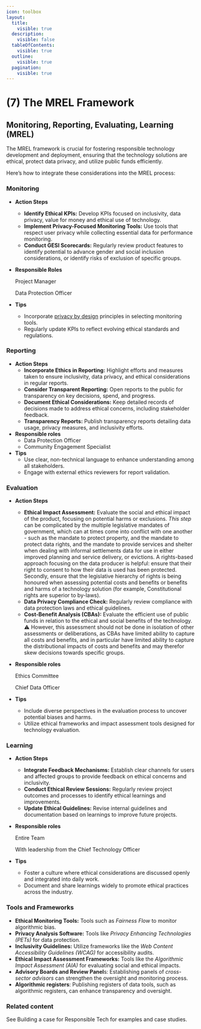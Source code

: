 ```yaml
---
icon: toolbox
layout:
  title:
    visible: true
  description:
    visible: false
  tableOfContents:
    visible: true
  outline:
    visible: true
  pagination:
    visible: true
---
```


# (7) The MREL Framework

## Monitoring, Reporting, Evaluating, Learning (MREL)

The MREL framework is crucial for fostering responsible technology development and deployment, ensuring that the technology solutions are ethical, protect data privacy, and utilize public funds efficiently.

Here’s how to integrate these considerations into the MREL process:

### Monitoring

* **Action Steps**
  * **Identify Ethical KPIs:** Develop KPIs focused on inclusivity, data privacy, value for money and ethical use of technology.
  * **Implement Privacy-Focused Monitoring Tools:** Use tools that respect user privacy while collecting essential data for performance monitoring.
  * **Conduct GESI Scorecards:** Regularly review product features to identify potential to advance gender and social inclusion considerations, or identify risks of exclusion of specific groups.
*   **Responsible Roles**

    Project Manager

    Data Protection Officer
* **Tips**
  * Incorporate [privacy by design](https://www.notion.so/Design-and-Development-6ee7f7a2eb7c4adfa5a128dca84b8154?pvs=21) principles in selecting monitoring tools.
  * Regularly update KPIs to reflect evolving ethical standards and regulations.

### Reporting

* **Action Steps**
  * **Incorporate Ethics in Reporting:** Highlight efforts and measures taken to ensure inclusivity, data privacy, and ethical considerations in regular reports.
  * **Consider Transparent Reporting:** Open reports to the public for transparency on key decisions, spend, and progress.
  * **Document Ethical Considerations:** Keep detailed records of decisions made to address ethical concerns, including stakeholder feedback.
  * **Transparency Reports:** Publish transparency reports detailing data usage, privacy measures, and inclusivity efforts.
* **Responsible roles**
  * Data Protection Officer
  * Community Engagement Specialist
* **Tips**
  * Use clear, non-technical language to enhance understanding among all stakeholders.
  * Engage with external ethics reviewers for report validation.

### Evaluation

* **Action Steps**
  * **Ethical Impact Assessment:** Evaluate the social and ethical impact of the product, focusing on potential harms or exclusions. _This step_ can be complicated by the multiple legislative mandates of government, which can at times come into conflict with one another - such as the mandate to protect property, and the mandate to protect data rights, and the mandate to provide services and shelter when dealing with informal settlements data for use in either improved planning and service delivery, or evictions. A rights-based approach focusing on the data producer is helpful: ensure that their right to consent to how their data is used has been protected. Secondly, ensure that the legislative hierarchy of rights is being honoured when assessing potential costs and benefits or benefits and harms of a technology solution (for example, Constitutional rights are superior to by-laws).
  * **Data Privacy Compliance Check:** Regularly review compliance with data protection laws and ethical guidelines.
  * **Cost-Benefit Analysis (CBAs):** Evaluate the efficient use of public funds in relation to the ethical and social benefits of the technology. ⚠️ However, this assessment should not be done in isolation of other assessments or deliberations, as CBAs have limited ability to capture all costs and benefits, and in particular have limited ability to capture the distributional impacts of costs and benefits and may therefor skew decisions towards specific groups.
*   **Responsible roles**

    Ethics Committee

    Chief Data Officer
* **Tips**
  * Include diverse perspectives in the evaluation process to uncover potential biases and harms.
  * Utilize ethical frameworks and impact assessment tools designed for technology evaluation.

### Learning

* **Action Steps**
  * **Integrate Feedback Mechanisms:** Establish clear channels for users and affected groups to provide feedback on ethical concerns and inclusivity.
  * **Conduct Ethical Review Sessions:** Regularly review project outcomes and processes to identify ethical learnings and improvements.
  * **Update Ethical Guidelines:** Revise internal guidelines and documentation based on learnings to improve future projects.
*   **Responsible roles**

    Entire Team

    With leadership from the Chief Technology Officer
* **Tips**
  * Foster a culture where ethical considerations are discussed openly and integrated into daily work.
  * Document and share learnings widely to promote ethical practices across the industry.

### Tools and Frameworks

* **Ethical Monitoring Tools:** Tools such as _Fairness Flow_ to monitor algorithmic bias.
* **Privacy Analysis Software:** Tools like _Privacy Enhancing Technologies (PETs)_ for data protection.
* **Inclusivity Guidelines:** Utilize frameworks like the _Web Content Accessibility Guidelines (WCAG)_ for accessibility audits.
* **Ethical Impact Assessment Frameworks:** Tools like the _Algorithmic Impact Assessment (AIA)_ for evaluating social and ethical impacts.
* **Advisory Boards and Review Panel**s: Establishing panels of _cross-sector advisors_ can strengthen the oversight and monitoring process.
* **Algorithmic registers**: Publishing registers of data tools, such as algorithmic registers, can enhance transparency and oversight.

### Related content

See Building a case for Responsible Tech for examples and case studies.
